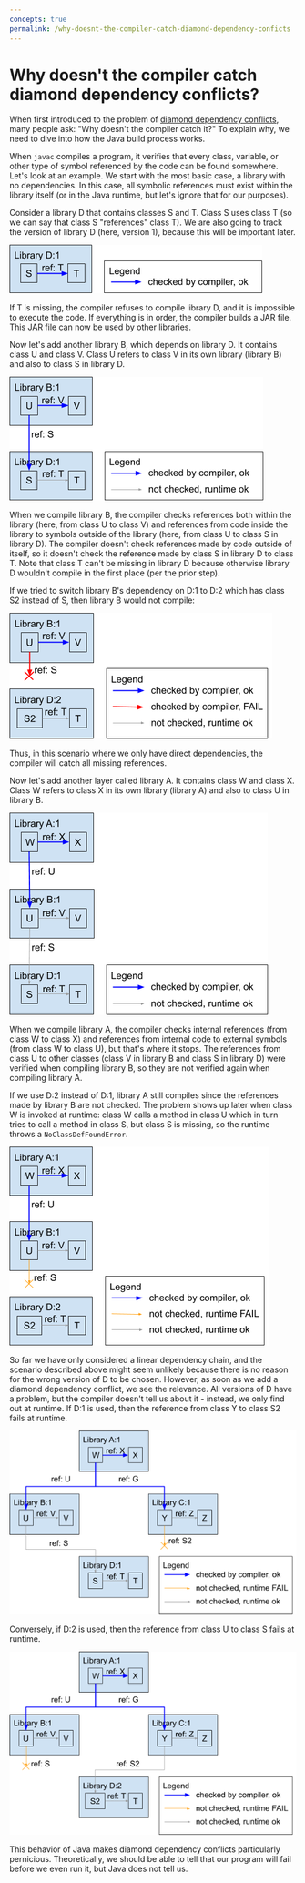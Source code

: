 ```yaml
---
concepts: true
permalink: /why-doesnt-the-compiler-catch-diamond-dependency-conficts
---
```

# Why doesn't the compiler catch diamond dependency conflicts?

When first introduced to the problem of [diamond dependency conflicts](0001-what-is-a-diamond-dependency-conflict.md),
many people ask: "Why doesn't the compiler catch it?" To explain why, we need
to dive into how the Java build process works.

When `javac` compiles a program, it verifies that every class, variable, or
other type of symbol referenced by the code can be found somewhere. Let's look
at an example. We start with the most basic case, a library with no
dependencies. In this case, all symbolic references must exist within the
library itself (or in the Java runtime, but let's ignore that for our purposes).

Consider a library D that contains classes S and T. Class S uses class T (so
we can say that class S "references" class T). We are also going to track the
version of library D (here, version 1), because this will be important later.

<img src="assets/images/ddc-compiler-00.png" alt="">

If T is missing, the compiler refuses to compile library D, and it is impossible
to execute the code. If everything is in order, the compiler builds a JAR file.
This JAR file can now be used by other libraries.

Now let's add another library B, which depends on library D. It contains class
U and class V. Class U refers to class V in its own library (library B) and
also to class S in library D.

<img src="assets/images/ddc-compiler-01.png" alt="">

When we compile library B, the compiler checks references both within the
library (here, from class U to class V) and references from code inside the
library to symbols outside of the library (here, from class U to class S in
library D). The compiler doesn't check references made by code outside of
itself, so it doesn't check the reference made by class S in library D to class
T. Note that class T can't be missing in library D because otherwise library D
wouldn't compile in the first place (per the prior step).

If we tried to switch library B's dependency on D:1 to D:2 which has class S2
instead of S, then library B would not compile:

<img src="assets/images/ddc-compiler-02.png" alt="">

Thus, in this scenario where we only have direct dependencies, the compiler will
catch all missing references.

Now let's add another layer called library A. It contains class W and class
X. Class W refers to class X in its own library (library A) and also to class U
in library B.

<img src="assets/images/ddc-compiler-03.png" alt="">

When we compile library A, the compiler checks internal references (from class W
to class X) and references from internal code to external symbols (from
class W to class U), but that's where it stops. The references from class U to
other classes (class V in library B and class S in library D) were verified when
compiling library B, so they are not verified again when compiling library A.

If we use D:2 instead of D:1, library A still compiles since the references made
by library B are not checked. The problem shows up later when class W is invoked
at runtime: class W calls a method in class U which in turn tries to call a
method in class S, but class S is missing, so the runtime throws a
`NoClassDefFoundError`.

<img src="assets/images/ddc-compiler-04.png" alt="">

So far we have only considered a linear dependency chain, and the scenario
described above might seem unlikely because there is no reason for the wrong
version of D to be chosen. However, as soon as we add a diamond dependency
conflict, we see the relevance. All versions of D have a problem, but the
compiler doesn't tell us about it - instead, we only find out at runtime. If D:1
is used, then the reference from class Y to class S2 fails at runtime.

<img src="assets/images/ddc-compiler-05.png" alt="">

Conversely, if D:2 is used, then the reference from class U to class S fails at
runtime.

<img src="assets/images/ddc-compiler-06.png" alt="">

This behavior of Java makes diamond dependency conflicts particularly
pernicious. Theoretically, we should be able to tell that our program will fail
before we even run it, but Java does not tell us.

